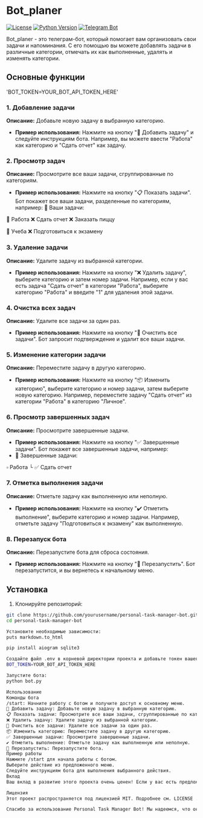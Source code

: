 # Bot_planer

[![License](https://img.shields.io/badge/License-MIT-blue.svg)](LICENSE)
[![Python Version](https://img.shields.io/badge/Python-3.8+-blue.svg)](https://www.python.org/downloads/release/python-380/)
[![Telegram Bot](https://img.shields.io/badge/Telegram-Bot-blue.svg)](https://telegram.org)

Bot_planer - это телеграм-бот, который помогает вам организовать свои задачи и напоминания. С его помощью вы можете добавлять задачи в различные категории, отмечать их как выполненные, удалять и изменять категории.

## Основные функции
'BOT_TOKEN=YOUR_BOT_API_TOKEN_HERE'
### 1. Добавление задачи
**Описание:** Добавьте новую задачу в выбранную категорию.
- **Пример использования:** Нажмите на кнопку "📝 Добавить задачу" и следуйте инструкциям бота. Например, вы можете ввести "Работа" как категорию и "Сдать отчет" как задачу.

### 2. Просмотр задач
**Описание:** Просмотрите все ваши задачи, сгруппированные по категориям.
- **Пример использования:** Нажмите на кнопку "📋 Показать задачи". Бот покажет все ваши задачи, разделенные по категориям, например:
📂 Ваши задачи:

📁 Работа
❌ Сдать отчет
❌ Заказать пиццу

📁 Учеба
❌ Подготовиться к экзамену

### 3. Удаление задачи
**Описание:** Удалите задачу из выбранной категории.
- **Пример использования:** Нажмите на кнопку "❌ Удалить задачу", выберите категорию и затем номер задачи. Например, если у вас есть задача "Сдать отчет" в категории "Работа", выберите категорию "Работа" и введите "1" для удаления этой задачи.

### 4. Очистка всех задач
**Описание:** Удалите все задачи за один раз.
- **Пример использования:** Нажмите на кнопку "🧹 Очистить все задачи". Бот запросит подтверждение и удалит все ваши задачи.

### 5. Изменение категории задачи
**Описание:** Переместите задачу в другую категорию.
- **Пример использования:** Нажмите на кнопку "📦 Изменить категорию", выберите категорию и номер задачи, затем выберите новую категорию. Например, переместите задачу "Сдать отчет" из категории "Работа" в категорию "Личное".

### 6. Просмотр завершенных задач
**Описание:** Просмотрите завершенные задачи.
- **Пример использования:** Нажмите на кнопку "✅ Завершенные задачи". Бот покажет все завершенные задачи, например:
- 🎉 Завершенные задачи:

▫️ Работа
└ ✅ Сдать отчет

### 7. Отметка выполнения задачи
**Описание:** Отметьте задачу как выполненную или неполную.
- **Пример использования:** Нажмите на кнопку "✔️ Отметить выполнение", выберите категорию и номер задачи. Например, отметьте задачу "Подготовиться к экзамену" как выполненную.

### 8. Перезапуск бота
**Описание:** Перезапустите бота для сброса состояния.
- **Пример использования:** Нажмите на кнопку "🔄 Перезапустить". Бот перезапустится, и вы вернетесь к начальному меню.

## Установка

1. Клонируйте репозиторий:

 ```bash
 git clone https://github.com/yourusername/personal-task-manager-bot.git
 cd personal-task-manager-bot

Установите необходимые зависимости:
puts markdown.to_html

pip install aiogram sqlite3

Создайте файл .env в корневой директории проекта и добавьте токен вашего бота:
BOT_TOKEN=YOUR_BOT_API_TOKEN_HERE

Запустите бота:
python bot.py

Использование
Команды бота
/start: Начните работу с ботом и получите доступ к основному меню.
📝 Добавить задачу: Добавьте новую задачу в выбранную категорию.
📋 Показать задачи: Просмотрите все ваши задачи, сгруппированные по категориям.
❌ Удалить задачу: Удалите задачу из выбранной категории.
🧹 Очистить все задачи: Удалите все задачи за один раз.
📦 Изменить категорию: Переместите задачу в другую категорию.
✅ Завершенные задачи: Просмотрите завершенные задачи.
✔️ Отметить выполнение: Отметьте задачу как выполненную или неполную.
🔄 Перезапустить: Перезапустите бота.
Пример работы
Нажмите /start для начала работы с ботом.
Выберите действие из предложенного меню.
Следуйте инструкциям бота для выполнения выбранного действия.
Вклад
Ваш вклад в развитие этого проекта очень ценен! Если у вас есть предложения по улучшению или вы нашли ошибку, пожалуйста, создайте issue или pull request.

Лицензия
Этот проект распространяется под лицензией MIT. Подробнее см. LICENSE .

Спасибо за использование Personal Task Manager Bot! Мы надеемся, что он поможет вам лучше организовать свои задачи и напоминания.
